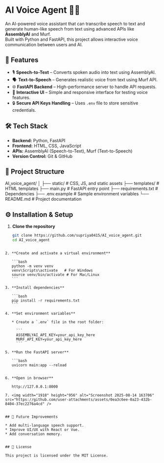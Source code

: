 # AI Voice Agent 🎤🤖

An AI-powered voice assistant that can transcribe speech to text and generate human-like speech from text using advanced APIs like **AssemblyAI** and Murf.  
Built with Python and FastAPI, this project allows interactive voice communication between users and AI.

## 🚀 Features
- 🎙 **Speech-to-Text** – Converts spoken audio into text using AssemblyAI.
- 🗣 **Text-to-Speech** – Generates realistic voice from text using Murf API.
- 🌐 **FastAPI Backend** – High-performance server to handle API requests.
- 📜 **Interactive UI** – Simple and responsive interface for testing voice features.
- 🔒 **Secure API Keys Handling** – Uses `.env` file to store sensitive credentials.

## 🛠 Tech Stack
- **Backend:** Python, FastAPI
- **Frontend:** HTML, CSS, JavaScript
- **APIs:** AssemblyAI (Speech-to-Text), Murf (Text-to-Speech)
- **Version Control:** Git & GitHub

## 📂 Project Structure

AI\_voice\_agent/
│
├── static/         # CSS, JS, and static assets
├── templates/      # HTML templates
├── main.py         # FastAPI entry point
├── requirements.txt # Dependencies
├── .env.example    # Sample environment variables
└── README.md       # Project documentation

## ⚙️ Installation & Setup

1. **Clone the repository**
   ```bash
   git clone https://github.com/supriya0415/AI_voice_agent.git
   cd AI_voice_agent
````

2. **Create and activate a virtual environment**

   ```bash
   python -m venv venv
   venv\Scripts\activate   # For Windows
   source venv/bin/activate # For Mac/Linux
   ```

3. **Install dependencies**

   ```bash
   pip install -r requirements.txt
   ```

4. **Set environment variables**

   * Create a `.env` file in the root folder:

     ```
     ASSEMBLYAI_API_KEY=your_api_key_here
     MURF_API_KEY=your_api_key_here
     ```

5. **Run the FastAPI server**

   ```bash
   uvicorn main:app --reload
  

6. **Open in browser**

   http://127.0.0.1:8000

7. <img width="1918" height="956" alt="Screenshot 2025-08-14 163706" src="https://github.com/user-attachments/assets/0ea3c6ee-0a23-432b-8404-37ec2276a4cd" />


## 🎯 Future Improvements

* Add multi-language speech support.
* Improve UI/UX with React or Vue.
* Add conversation memory.


## 📜 License

This project is licensed under the MIT License.
